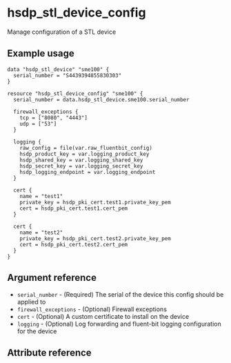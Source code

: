 # hsdp_stl_device_config
Manage configuration of a STL device

## Example usage
```hcl
data "hsdp_stl_device" "sme100" {
  serial_number = "S4439394855830303"
}

resource "hsdp_stl_device_config" "sme100" {
  serial_number = data.hsdp_stl_device.sme100.serial_number
  
  firewall_exceptions {
    tcp = ["8080", "4443"]
    udp = ["53"]
  }

  logging {
    raw_config = file(var.raw_fluentbit_config)
    hsdp_product_key = var.logging_product_key
    hsdp_shared_key = var.logging_shared_key
    hsdp_secret_key = var.logging_secret_key
    hsdp_logging_endpoint = var.logging_endpoint
  }

  cert {
    name = "test1"
    private_key = hsdp_pki_cert.test1.private_key_pem
    cert = hsdp_pki_cert.test1.cert_pem
  }
  
  cert {
    name = "test2"
    private_key = hsdp_pki_cert.test2.private_key_pem
    cert = hsdp_pki_cert.test2.cert_pem
  }
}
```


## Argument reference
* `serial_number` - (Required) The serial of the device this config should be applied to
* `firewall_exceptions` - (Optional) Firewall exceptions
* `cert` - (Optional) A custom certificate to install on the device
* `logging` - (Optional) Log forwarding and fluent-bit logging configuration for the device


## Attribute reference